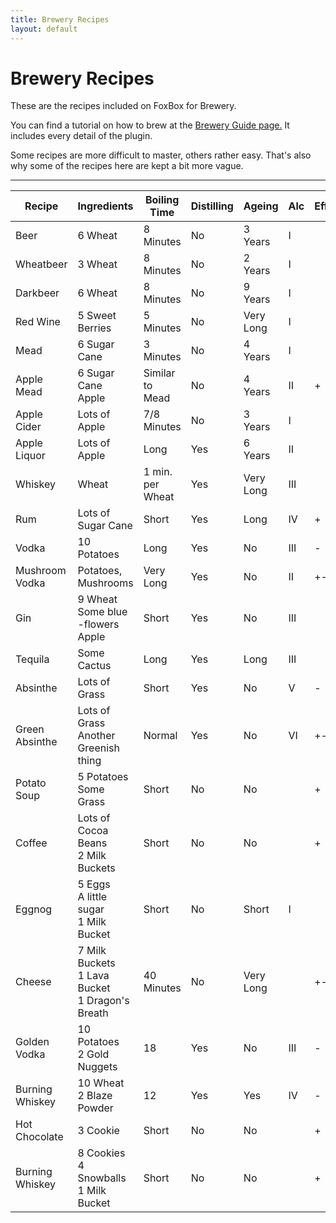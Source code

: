 ```yaml
---
title: Brewery Recipes
layout: default
---
```


# Brewery Recipes
These are the recipes included on FoxBox for Brewery.

You can find a tutorial on how to brew at the [Brewery Guide page.](https://wiki.foxboxmc.net/page/brewery-guide/) It includes every detail of the plugin.

Some recipes are more difficult to master, others rather easy. That's also why some of the recipes here are kept a bit more vague.  

***


| Recipe | Ingredients | Boiling Time | Distilling | Ageing | Alc | Effects |
|-------------|-------------|-----|-----|-----|-----|---|
| Beer | 6 Wheat | 8 Minutes | No  | 3 Years | I | |
| Wheatbeer | 3 Wheat | 8 Minutes | No  | 2 Years | I | |
| Darkbeer | 6 Wheat | 8 Minutes | No  | 9 Years | I | |
| Red Wine | 5 Sweet Berries | 5 Minutes | No  | Very Long | I | |
| Mead | 6 Sugar Cane | 3 Minutes | No  | 4 Years | I | |
| Apple Mead | 6 Sugar Cane<br>Apple | Similar to Mead | No | 4 Years | II   | + |
| Apple Cider | Lots of Apple | 7/8 Minutes | No  | 3 Years | I | |
| Apple Liquor | Lots of Apple | Long | Yes | 6 Years | II | |
| Whiskey | Wheat | 1 min. per Wheat | Yes | Very Long | III | |
| Rum | Lots of Sugar Cane | Short | Yes | Long | IV | + |
| Vodka | 10 Potatoes | Long | Yes | No | III | - |
| Mushroom Vodka | Potatoes, Mushrooms | Very Long | Yes | No | II | +- |
| Gin | 9 Wheat<br>Some blue -flowers<br>Apple | Short | Yes | No | III  | |
| Tequila | Some Cactus | Long | Yes | Long | III | |
| Absinthe | Lots of Grass | Short | Yes | No | V | - |
| Green Absinthe | Lots of Grass<br>Another Greenish thing | Normal | Yes | No | VI | +- |
| Potato Soup | 5 Potatoes<br>Some Grass | Short | No  | No | | + |
| Coffee | Lots of Cocoa Beans<br>2 Milk Buckets | Short | No | No | | + |
| Eggnog | 5 Eggs<br>A little sugar<br>1 Milk Bucket | Short | No | Short | I | |
| Cheese | 7 Milk Buckets<br>1 Lava Bucket<br>1 Dragon's Breath | 40 Minutes | No | Very Long |  | +- |
| Golden Vodka | 10 Potatoes<br>2 Gold Nuggets | 18 | Yes | No | III | - |
| Burning Whiskey | 10 Wheat<br>2 Blaze Powder | 12 | Yes | Yes | IV | - |
| Hot Chocolate | 3 Cookie | Short | No | No | | + |
| Burning Whiskey | 8 Cookies<br>4 Snowballs<br>1 Milk Bucket | Short | No | No | | + |
